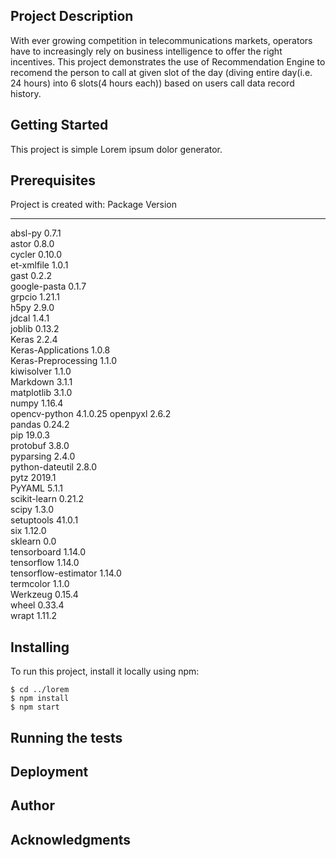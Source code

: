 ## Project Description
With ever growing competition in telecommunications markets, operators have to increasingly rely on business intelligence to offer the right incentives. This project demonstrates the use of Recommendation Engine to recomend the person to call at given slot of the day (diving entire day(i.e. 24 hours) into 6 slots(4 hours each)) based on users call data record history.

## Getting Started
This project is simple Lorem ipsum dolor generator.
	
## Prerequisites
Project is created with:
Package              Version 
-------------------- --------
absl-py              0.7.1   
astor                0.8.0   
cycler               0.10.0  
et-xmlfile           1.0.1   
gast                 0.2.2   
google-pasta         0.1.7   
grpcio               1.21.1  
h5py                 2.9.0   
jdcal                1.4.1   
joblib               0.13.2  
Keras                2.2.4   
Keras-Applications   1.0.8   
Keras-Preprocessing  1.1.0   
kiwisolver           1.1.0   
Markdown             3.1.1   
matplotlib           3.1.0   
numpy                1.16.4  
opencv-python        4.1.0.25
openpyxl             2.6.2   
pandas               0.24.2  
pip                  19.0.3  
protobuf             3.8.0   
pyparsing            2.4.0   
python-dateutil      2.8.0   
pytz                 2019.1  
PyYAML               5.1.1   
scikit-learn         0.21.2  
scipy                1.3.0   
setuptools           41.0.1  
six                  1.12.0  
sklearn              0.0     
tensorboard          1.14.0  
tensorflow           1.14.0  
tensorflow-estimator 1.14.0  
termcolor            1.1.0   
Werkzeug             0.15.4  
wheel                0.33.4  
wrapt                1.11.2  
	
## Installing
To run this project, install it locally using npm:

```
$ cd ../lorem
$ npm install
$ npm start
```

## Running the tests


## Deployment

## Author

## Acknowledgments
